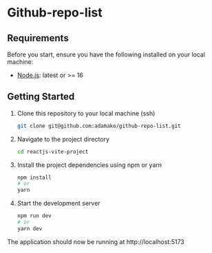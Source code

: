 # Github-repo-list

## Requirements

Before you start, ensure you have the following installed on your local machine:

- [Node.js](https://nodejs.org/): latest or >= 16

## Getting Started

1. Clone this repository to your local machine (ssh)

   ```bash
   git clone git@github.com:adamako/github-repo-list.git

2. Navigate to the project directory
   ```bash
   cd reactjs-vite-project
   
3. Install the project dependencies using npm or yarn
   ```bash
   npm install
   # or
   yarn
4. Start the development server
   ```bash
   npm run dev
   # or
   yarn dev

The application should now be running at http://localhost:5173
